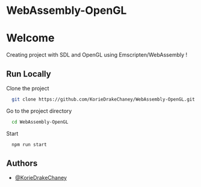 # WebAssembly-OpenGL

# Welcome

Creating project with SDL and OpenGL using Emscripten/WebAssembly ! 

## Run Locally

Clone the project

```bash
  git clone https://github.com/KorieDrakeChaney/WebAssembly-OpenGL.git
```

Go to the project directory

```bash
  cd WebAssembly-OpenGL
```

Start 

```bash
  npm run start
```

  

  ## Authors

- [@KorieDrakeChaney](https://github.com/KorieDrakeChaney)
